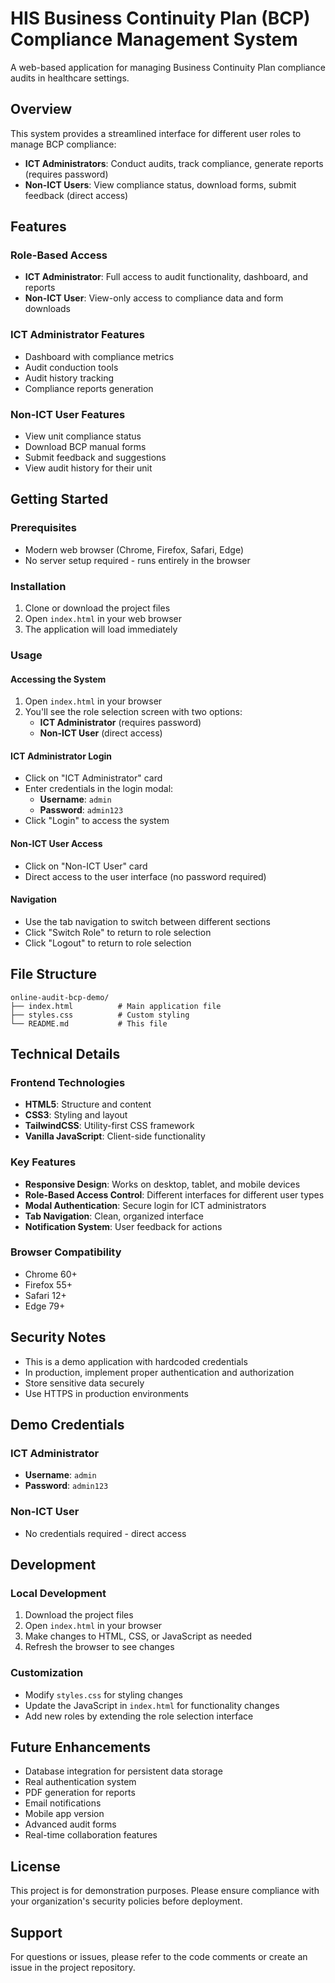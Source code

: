 # HIS Business Continuity Plan (BCP) Compliance Management System

A web-based application for managing Business Continuity Plan compliance audits in healthcare settings.

## Overview

This system provides a streamlined interface for different user roles to manage BCP compliance:

- **ICT Administrators**: Conduct audits, track compliance, generate reports (requires password)
- **Non-ICT Users**: View compliance status, download forms, submit feedback (direct access)

## Features

### Role-Based Access
- **ICT Administrator**: Full access to audit functionality, dashboard, and reports
- **Non-ICT User**: View-only access to compliance data and form downloads

### ICT Administrator Features
- Dashboard with compliance metrics
- Audit conduction tools
- Audit history tracking
- Compliance reports generation

### Non-ICT User Features
- View unit compliance status
- Download BCP manual forms
- Submit feedback and suggestions
- View audit history for their unit

## Getting Started

### Prerequisites
- Modern web browser (Chrome, Firefox, Safari, Edge)
- No server setup required - runs entirely in the browser

### Installation
1. Clone or download the project files
2. Open `index.html` in your web browser
3. The application will load immediately

### Usage

#### Accessing the System
1. Open `index.html` in your browser
2. You'll see the role selection screen with two options:
   - **ICT Administrator** (requires password)
   - **Non-ICT User** (direct access)

#### ICT Administrator Login
- Click on "ICT Administrator" card
- Enter credentials in the login modal:
  - **Username**: `admin`
  - **Password**: `admin123`
- Click "Login" to access the system

#### Non-ICT User Access
- Click on "Non-ICT User" card
- Direct access to the user interface (no password required)

#### Navigation
- Use the tab navigation to switch between different sections
- Click "Switch Role" to return to role selection
- Click "Logout" to return to role selection

## File Structure

```
online-audit-bcp-demo/
├── index.html          # Main application file
├── styles.css          # Custom styling
└── README.md           # This file
```

## Technical Details

### Frontend Technologies
- **HTML5**: Structure and content
- **CSS3**: Styling and layout
- **TailwindCSS**: Utility-first CSS framework
- **Vanilla JavaScript**: Client-side functionality

### Key Features
- **Responsive Design**: Works on desktop, tablet, and mobile devices
- **Role-Based Access Control**: Different interfaces for different user types
- **Modal Authentication**: Secure login for ICT administrators
- **Tab Navigation**: Clean, organized interface
- **Notification System**: User feedback for actions

### Browser Compatibility
- Chrome 60+
- Firefox 55+
- Safari 12+
- Edge 79+

## Security Notes

- This is a demo application with hardcoded credentials
- In production, implement proper authentication and authorization
- Store sensitive data securely
- Use HTTPS in production environments

## Demo Credentials

### ICT Administrator
- **Username**: `admin`
- **Password**: `admin123`

### Non-ICT User
- No credentials required - direct access

## Development

### Local Development
1. Download the project files
2. Open `index.html` in your browser
3. Make changes to HTML, CSS, or JavaScript as needed
4. Refresh the browser to see changes

### Customization
- Modify `styles.css` for styling changes
- Update the JavaScript in `index.html` for functionality changes
- Add new roles by extending the role selection interface

## Future Enhancements

- Database integration for persistent data storage
- Real authentication system
- PDF generation for reports
- Email notifications
- Mobile app version
- Advanced audit forms
- Real-time collaboration features

## License

This project is for demonstration purposes. Please ensure compliance with your organization's security policies before deployment.

## Support

For questions or issues, please refer to the code comments or create an issue in the project repository.
